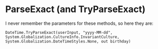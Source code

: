 ﻿# ParseExact (and TryParseExact)

I never remember the parameters for these methods, so here they are:

    DateTime.TryParseExact(userInput, "yyyy-MM-dd", System.Globalization.CultureInfo.InvariantCulture, System.Globalization.DateTimeStyles.None, out birthday)